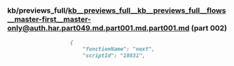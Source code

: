### kb/previews_full/kb__previews_full__kb__previews_full__flows__master-first__master-only@auth.har.part049.md.part001.md.part001.md (part 002)

```md
                    {
                        "functionName": "next",
                        "scriptId": "10831",
       
```

```
